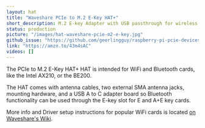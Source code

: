 ```yaml
---
layout: hat
title: "Waveshare PCIe to M.2 E-Key HAT+"
short_description: M.2 E-key Adapter with USB passthrough for wireless devices.
status: production
picture: "/images/hat-waveshare-pcie-m2-e-key.jpg"
github_issue: "https://github.com/geerlingguy/raspberry-pi-pcie-devices/issues/709"
link: "https://amzn.to/43m4sAC"
videos: []
---
```

The PCIe to M.2 E-Key HAT+ HAT is intended for WiFi and Bluetooth cards, like the Intel AX210, or the BE200.

The HAT comes with antenna cables, two external SMA antenna jacks, mounting hardware, and a USB A to C adapter board so Bluetooth functionality can be used through the E-key slot for E and A+E key cards.

More info and Driver setup instructions for popular WiFi cards is located [on Waveshare's Wiki](https://www.waveshare.com/wiki/PCIE_TO_M.2_E_KEY_HAT+).